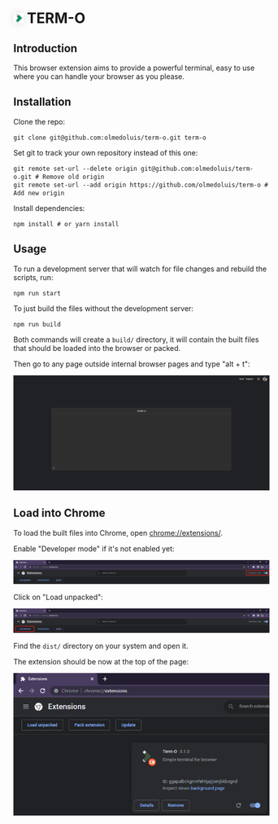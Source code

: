 # <img src="build/images/logo-16_x_16.png" style="box-shadow: 0 0 15px #11111122;" width="20"/> TERM-O

## Introduction

This browser extension aims to provide a powerful terminal, easy to use where you can handle your browser as you please.

## Installation

Clone the repo:

```
git clone git@github.com:olmedoluis/term-o.git term-o
```

Set git to track your own repository instead of this one:

```
git remote set-url --delete origin git@github.com:olmedoluis/term-o.git # Remove old origin
git remote set-url --add origin https://github.com/olmedoluis/term-o # Add new origin
```

Install dependencies:

```
npm install # or yarn install
```

## Usage

To run a development server that will watch for file changes and rebuild the scripts, run:

```
npm run start
```

To just build the files without the development server:

```
npm run build
```

Both commands will create a `build/` directory, it will contain the built files that should be loaded into the browser or packed.

Then go to any page outside internal browser pages and type "alt + t":

![Developer Mode Checkbox](build/images/tutorial-usage.png)

## Load into Chrome

To load the built files into Chrome, open [chrome://extensions/](chrome://extensions/).

Enable "Developer mode" if it's not enabled yet:

![Developer Mode Checkbox](build/images/tutorial-step-1.png)

Click on "Load unpacked":

![Load Unpacked Button](build/images/tutorial-step-2.png)

Find the `dist/` directory on your system and open it.

The extension should be now at the top of the page:

![Extension Loaded](build/images/tutorial-step-3.png)
